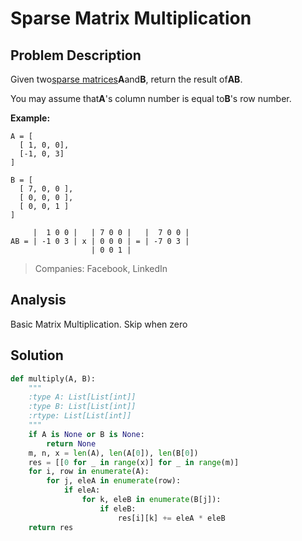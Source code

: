# Sparse Matrix Multiplication

## Problem Description

Given two[sparse matrices](https://en.wikipedia.org/wiki/Sparse_matrix)**A**and**B**, return the result of**AB**.

You may assume that**A**'s column number is equal to**B**'s row number.

**Example:**

```
A = [
  [ 1, 0, 0],
  [-1, 0, 3]
]

B = [
  [ 7, 0, 0 ],
  [ 0, 0, 0 ],
  [ 0, 0, 1 ]
]

     |  1 0 0 |   | 7 0 0 |   |  7 0 0 |
AB = | -1 0 3 | x | 0 0 0 | = | -7 0 3 |
                  | 0 0 1 |
```

> Companies: Facebook, LinkedIn

## Analysis

Basic Matrix Multiplication. Skip when zero

## Solution

```py
def multiply(A, B):
    """
    :type A: List[List[int]]
    :type B: List[List[int]]
    :rtype: List[List[int]]
    """
    if A is None or B is None:
        return None
    m, n, x = len(A), len(A[0]), len(B[0])
    res = [[0 for _ in range(x)] for _ in range(m)]
    for i, row in enumerate(A):
        for j, eleA in enumerate(row):
            if eleA:
                for k, eleB in enumerate(B[j]):
                    if eleB:
                        res[i][k] += eleA * eleB
    return res
```



